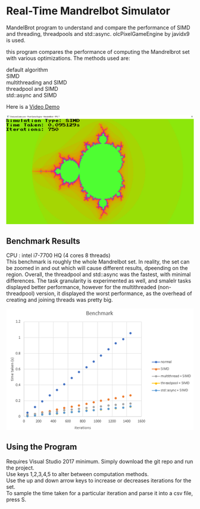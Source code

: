 # Real-Time Mandrelbot Simulator
MandelBrot program to understand and compare the performance of SIMD and threading, threadpools and std::async. olcPixelGameEngine by javidx9 is used.

this program compares the performance of computing the Mandrelbrot set with various optimizations. The methods used are:

default algorithm  
SIMD  
multithreading and SIMD  
threadpool and SIMD  
std::async and SIMD  

Here is a <a href="https://www.youtube.com/watch?v=jE1qjAJqcqs&ab_channel=JerSow">Video Demo</a>

<img src="MendrelBrot/images/SIMD.png"> 

## Benchmark Results
CPU : intel i7-7700 HQ (4 cores 8 threads)  
This benchmark is roughly the whole Mandrelbot set. In reality, the set can be zoomed in and out which will cause different results, dpeending on the region. Overall, the threadpool and std::async was the fastest, with minimal differences. The task granularity is experimented as well, and smalelr tasks displayed better performance, however for the multithreaded (non-threadpool) version, it displayed the worst performance, as the overhead of creating and joining threads was pretty big. 
  
<img src="MendrelBrot/images/benchmark.png"> 

## Using the Program
Requires Visual Studio 2017 minimum. Simply download the git repo and run the project.  
Use keys 1,2,3,4,5 to alter between computation methods.  
Use the up and down arrow keys to increase or decreases iterations for the set.   
To sample the time taken for a particular iteration and parse it into a csv file, press S.
